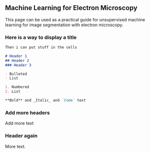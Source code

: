 ## Machine Learning for Electron Microscopy

This page can be used as a practical guide for unsupervised machine learning for image segmentation with electron microscopy. 

### Here is a way to display a title

```markdown
Then i can put stuff in the cells

# Header 1
## Header 2
### Header 3

- Bulleted
- List

1. Numbered
2. List

**Bold** and _Italic_ and `Code` text

```

### Add more headers

Add more text

### Header again

More text.
